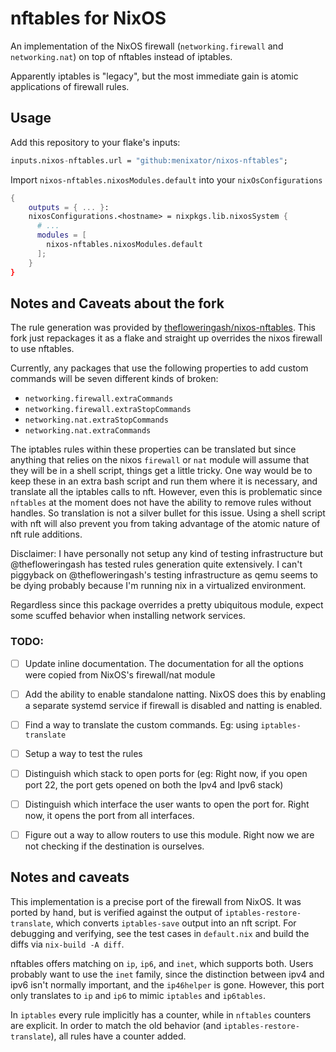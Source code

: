 # nftables for NixOS

An implementation of the NixOS firewall (`networking.firewall` and
`networking.nat`) on top of nftables instead of iptables.

Apparently iptables is "legacy", but the most immediate gain is atomic
applications of firewall rules.

## Usage

Add this repository to your flake's inputs:

```nix
inputs.nixos-nftables.url = "github:menixator/nixos-nftables";
```

Import `nixos-nftables.nixosModules.default` into your `nixOsConfigurations`

```nix
{
    outputs = { ... }:
    nixosConfigurations.<hostname> = nixpkgs.lib.nixosSystem {
      # ...
      modules = [
        nixos-nftables.nixosModules.default
      ];
    }
}
```

## Notes and Caveats about the fork

The rule generation was provided by
[thefloweringash/nixos-nftables](https://github.com/thefloweringash/nixos-nftables).
This fork just repackages it as a flake and straight up overrides the nixos
firewall to use nftables.

Currently, any packages that use the following properties to add custom
commands will be seven different kinds of broken:
  - `networking.firewall.extraCommands`
  - `networking.firewall.extraStopCommands`
  - `networking.nat.extraStopCommands`
  - `networking.nat.extraCommands`

The iptables rules within these properties can be translated but since anything
that relies on the nixos `firewall` or `nat` module will assume that they will
be in a shell script, things get a little tricky. One way would be to
keep these in an extra bash script and run them where it is necessary, and
translate all the iptables calls to nft. However, even this is problematic
since `nftables` at the moment does not have the ability to remove rules
without handles. So translation is not a silver bullet for this issue. Using a
shell script with nft will also prevent you from taking advantage of the atomic
nature of nft rule additions.



Disclaimer: I have personally not setup any kind of testing infrastructure but
@thefloweringash has tested rules generation quite extensively. I can't
piggyback on @thefloweringash's testing infrastructure as qemu seems to be
dying probably because I'm running nix in a virtualized environment.

Regardless since this package overrides a pretty ubiquitous module, expect some
scuffed behavior when installing network services.

### TODO:
 - [ ] Update inline documentation. The documentation for all the options were
   copied from NixOS's firewall/nat module
 - [ ] Add the ability to enable standalone natting. NixOS does this by
   enabling a separate systemd service if firewall is disabled and natting is
   enabled.
 - [ ] Find a way to translate the custom commands. Eg: using `iptables-translate`
 - [ ] Setup a way to test the rules
 - [ ] Distinguish which stack to open ports for (eg: Right now, if you open
   port 22, the port gets opened on both the Ipv4 and Ipv6 stack)
 - [ ] Distinguish which interface the user wants to open the port for. Right
   now, it opens the port from all interfaces.
 - [ ] Figure out a way to allow routers to use this module. Right now we are
   not checking if the destination is ourselves.



## Notes and caveats

This implementation is a precise port of the firewall from NixOS. It
was ported by hand, but is verified against the output of
`iptables-restore-translate`, which converts `iptables-save` output
into an nft script. For debugging and verifying, see the test cases in
`default.nix` and build the diffs via `nix-build -A diff`.

nftables offers matching on `ip`, `ip6`, and `inet`, which supports
both. Users probably want to use the `inet` family, since the
distinction between ipv4 and ipv6 isn't normally important, and the
`ip46helper` is gone. However, this port only translates to `ip` and
`ip6` to mimic `iptables` and `ip6tables`.

In `iptables` every rule implicitly has a counter, while in `nftables`
counters are explicit. In order to match the old behavior (and
`iptables-restore-translate`), all rules have a counter added.



